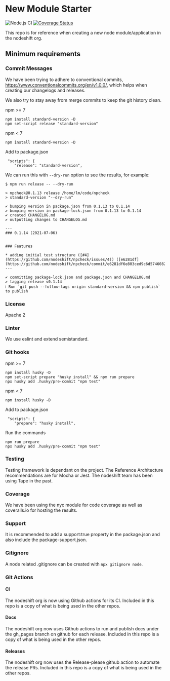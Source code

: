 # New Module Starter
![Node.js CI](https://github.com/nodeshift/new-module-starter/workflows/Node.js%20CI/badge.svg)
[![Coverage Status](https://coveralls.io/repos/github/nodeshift/new-module-starter/badge.svg?branch=main)](https://coveralls.io/github/nodeshift/new-module-starter?branch=main)

This repo is for reference when creating a new node module/application in the nodeshift org.

## Minimum requirements

### Commit Messages

We have been trying to adhere to conventional commits, https://www.conventionalcommits.org/en/v1.0.0/, which helps when creating our changelogs and releases.

We also try to stay away from merge commits to keep the git history clean.

npm >= 7

```
npm install standard-version -D
npm set-script release "standard-version"
```

npm < 7

```
npm install standard-version -D
```

Add to package.json
```
 "scripts": {
    "release": "standard-version",
```

We can run this with `--dry-run` option to see the results, for example:

```
$ npm run release -- --dry-run

> npcheck@0.1.13 release /home/lm/code/npcheck
> standard-version "--dry-run"

✔ bumping version in package.json from 0.1.13 to 0.1.14
✔ bumping version in package-lock.json from 0.1.13 to 0.1.14
✔ created CHANGELOG.md
✔ outputting changes to CHANGELOG.md

---
### 0.1.14 (2021-07-06)


### Features

* adding initial test structure ([#4](https://github.com/nodeshift/npcheck/issues/4)) ([e6281df](https://github.com/nodeshift/npcheck/commit/e6281df6e803ced9c6d57460821af7d8a431480e))
---

✔ committing package-lock.json and package.json and CHANGELOG.md
✔ tagging release v0.1.14
ℹ Run `git push --follow-tags origin standard-version && npm publish` to publish
```

### License

Apache 2

### Linter

We use eslint and extend semistandard.

### Git hooks

npm >= 7

```
npm install husky -D
npm set-script prepare "husky install" && npm run prepare
npx husky add .husky/pre-commit "npm test"
```

npm < 7

```
npm install husky -D
```

Add to package.json
```
 "scripts": {
    "prepare": "husky install",
```

Run the commands
```
npm run prepare
npx husky add .husky/pre-commit "npm test"
```

### Testing

Testing framework is dependant on the project. The Reference Architecture recommendations are for Mocha or Jest. The nodeshift team has been using Tape in the past.

### Coverage

We have been using the nyc module for code coverage as well as coveralls.io for hosting the results.

### Support

It is recommended to add a support:true property in the package.json and also include the package-support.json.

### Gitignore

A node related .gitignore can be created with `npx gitignore node`.

### Git Actions

#### CI
The nodeshift org is now using Github actions for its CI.  Included in this repo is a copy of what is being used in the other repos.

#### Docs
The nodeshift org now uses Github actions to run and publish docs under the gh_pages branch on github for each release.  Included in this repo is a copy of what is being used in the other repos.

#### Releases
The nodeshift org now uses the Release-please github action to automate the release PRs.  Included in this repo is a copy of what is being used in the other repos.
